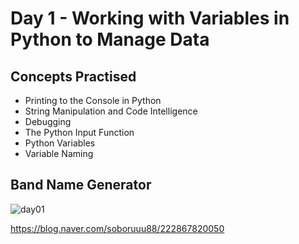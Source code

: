 # Day 1 - Working with Variables in Python to Manage Data
## Concepts Practised
- Printing to the Console in Python
- String Manipulation and Code Intelligence
- Debugging
- The Python Input Function
- Python Variables
- Variable Naming
## Band Name Generator
![day01](https://postfiles.pstatic.net/MjAyMzAyMTRfNDQg/MDAxNjc2MzgzNDk4NzM2.S-XDxpvUWdT9fm2SOo3TCic-d4m327S9lGJm1bP3NyEg.pJzTlDXHJ6qIH6dRK6TUdwExvuadFqtuz31oibmvjgsg.GIF.soboruuu88/bandnamegenerator.gif?type=w773)

https://blog.naver.com/soboruuu88/222867820050

